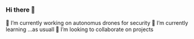 ### Hi there 👋

<!--
**okoloko/okoloko** is a ✨ _special_ ✨ repository because its `README.md` (this file) appears on your GitHub profile.

Here are some ideas to get you started:

- 🔭 I’m currently working on autonomus drones for security
- 🌱 I’m currently learning ...as usuall
- 👯 I’m looking to collaborate on projects
- 🤔 I’m looking for help with ...
- 💬 Ask me about ...
- 📫 How to reach me: ...
- 😄 Pronouns: ...
- ⚡ Fun fact: ...
-->
🔭 I’m currently working on autonomus drones for security
🌱 I’m currently learning ...as usuall
👯 I’m looking to collaborate on projects
